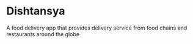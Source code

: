 # Dishtansya
A food delivery app that provides delivery service from food chains and  restaurants around the globe
